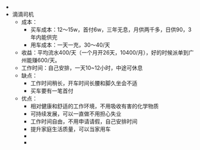 -
- 滴滴司机
	- 成本：
		- 买车成本：12～15w，首付6w，三年无息，月供两千多，日供90，3年内能供完
		- 用车成本：一天一充，30～40/天
	- 收益：平均流水400/天（一个月开26天，10400/月），好的时候派单到广州能赚600/天。
	- 工作时间：自己安排，一天10~12小时，中途可休息
	- 缺点：
		- 工作时间稍长，开车时间长腰和脚久坐会不适
		- 买车要有一笔首付
	- 优点：
		- 相对健康和舒适的工作环境，不用吸收有害的化学物质
		- 可持续发展，可以一直做不用担心失业
		- 工作时间自由，不用申请请假，自己安排时间
		- 提升家庭生活质量，可以当家用车
		-
		-